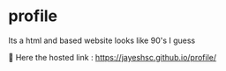 # profile
Its a html and based website looks like 90's I guess 

🔗 Here the hosted link :
https://jayeshsc.github.io/profile/
